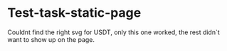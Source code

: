 # Test-task-static-page
Couldnt find the right svg for USDT, only this one worked, the rest didn`t want to show up on the page.
